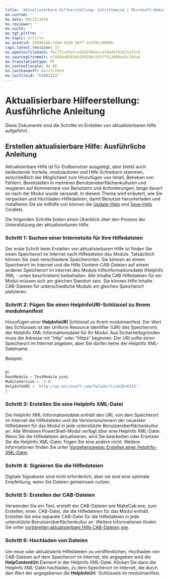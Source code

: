 ```yaml
---
title: 'Aktualisierbare Hilfeerstellung: Schrittweise | Microsoft-Dokumentation'
ms.custom: ''
ms.date: 09/13/2016
ms.reviewer: ''
ms.suite: ''
ms.tgt_pltfrm: ''
ms.topic: article
ms.assetid: 10098160-c6b4-4339-b8ff-2c4f8cc0699b
caps.latest.revision: 13
ms.openlocfilehash: fbc77cc0fafce93d239da1c459d4b761b21ef3cb
ms.sourcegitcommit: e7445ba8203da304286c591ff513900ad1c244a4
ms.translationtype: MT
ms.contentlocale: de-DE
ms.lasthandoff: 04/23/2019
ms.locfileid: "62082123"
---
```

# <a name="updatable-help-authoring-step-by-step"></a>Aktualisierbare Hilfeerstellung: Ausführliche Anleitung

Diese Dokumente sind die Schritte im Erstellen von aktualisierbaren Hilfe aufgeführt.

## <a name="authoring-updatable-help-step-by-step"></a>Erstellen aktualisierbare Hilfe: Ausführliche Anleitung

Aktualisierbare Hilfe ist für Endbenutzer ausgelegt, aber bietet auch bedeutende Vorteile, modulautoren und Hilfe Schreibern stammen, einschließlich der Möglichkeit zum Hinzufügen von Inhalt, Beheben von Fehlern, Bereitstellen in mehreren Benutzeroberflächenkulturen und reagieren auf Kommentare von Benutzern und Anforderungen, lange dauert es nach der Modul wurde versandt. In diesem Thema wird erläutert, wie Sie verpacken und Hochladen-Hilfedateien, damit Benutzer herunterladen und installieren Sie sie mithilfe von können die [Update-Help](/powershell/module/Microsoft.PowerShell.Core/Update-Help) und [Save-Help](/powershell/module/Microsoft.PowerShell.Core/Save-Help) Cmdlets.

Die folgenden Schritte bieten einen Überblick über den Prozess der Unterstützung der aktualisierbaren Hilfe.

### <a name="step-1-find-an-internet-site-for-your-help-files"></a>Schritt 1: Suchen einer Internetsite für Ihre Hilfedateien

Der erste Schritt beim Erstellen von aktualisierbaren Hilfe ist finden Sie einen Speicherort im Internet nach Hilfedateien des Moduls. Tatsächlich können Sie zwei verschiedene Speicherorten. Sie können an einem Speicherort im Internet und die Hilfe Content-CAB-Dateien auf einem anderen Speicherort im Internet des Moduls hilfeinformationsdatei (HelpInfo XML - unten beschrieben) beibehalten. Alle Inhalte CAB Hilfedateien für ein Modul müssen sich am gleichen Standort sein. Sie können Hilfe Inhalte CAB-Dateien für unterschiedliche Module am gleichen Speicherort platzieren.

### <a name="step-2-add-a-helpinfouri-key-to-your-module-manifest"></a>Schritt 2: Fügen Sie einen HelpInfoURI-Schlüssel zu Ihrem modulmanifest

Hinzufügen einer **HelpInfoURI** Schlüssel zu Ihrem modulmanifest. Der Wert des Schlüssels ist der Uniform Resource Identifier (URI) des Speicherorts der HelpInfo XML-Informationsdatei für Ihr Modul. Aus Sicherheitsgründen muss die Adresse mit "http" oder "Https" beginnen. Der URI sollte einen Speicherort im Internet angeben, aber Sie dürfen keine der HelpInfo XML-Dateiname.

Beispiel:

```powershell

@{
RootModule = TestModule.psm1
ModuleVersion = '2.0'
HelpInfoURI = 'http://go.microsoft.com/fwlink/?LinkID=0123'
}
```

### <a name="step-3-create-a-helpinfo-xml-file"></a>Schritt 3: Erstellen Sie eine HelpInfo XML-Datei

Die HelpInfo XML-Informationsdatei enthält den URI, von dem Speicherort im Internet die Hilfedateien und die Versionsnummern der neuesten Hilfedateien für das Modul in jede unterstützte Benutzeroberflächenkultur an. Alle Windows PowerShell-Modul verfügt über eine HelpInfo XML-Datei. Wenn Sie die Hilfedateien aktualisieren, wird Sie bearbeiten oder Ersetzen Sie die HelpInfo XML-Datei; Fügen Sie eine andere nicht. Weitere Informationen finden Sie unter [Vorgehensweise: Erstellen einer HelpInfo-XML-Datei](./how-to-create-a-helpinfo-xml-file.md).

### <a name="step-4-sign-your-help-files"></a>Schritt 4: Signieren Sie die Hilfedateien

Digitale Signaturen sind nicht erforderlich, aber sie sind eine optimale Empfehlung, wenn Sie Dateien gemeinsam nutzen.

### <a name="step-5-create-cab-files"></a>Schritt 5: Erstellen der CAB-Dateien

Verwenden Sie ein Tool, erstellt der CAB-Dateien wie MakeCab.exe, zum Erstellen, einer. CAB-Datei, die die Hilfedateien für das Modul enthält. Erstellen Sie eine separate CAB-Datei für die Hilfedateien in jede unterstützte Benutzeroberflächenkultur an. Weitere Informationen finden Sie unter [vorbereiten aktualisierbare Hilfe CAB-Dateien wie](./how-to-prepare-updatable-help-cab-files.md).

### <a name="step-6-upload-your-files"></a>Schritt 6: Hochladen von Dateien

Um neue oder aktualisierte Hilfedateien zu veröffentlichen, Hochladen von CAB-Dateien auf dem Speicherort im Internet, die angegeben wird die **HelpContentUri** Element in der HelpInfo XML-Datei. Klicken Sie dann die HelpInfo XML-Datei hochladen, zu dem Speicherort im Internet, die durch den Wert der angegebenen die **HelpInfoUri** -Schlüssels im modulmanifest.

